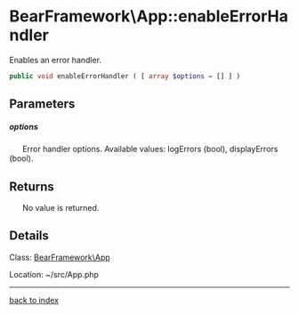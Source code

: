 # BearFramework\App::enableErrorHandler

Enables an error handler.

```php
public void enableErrorHandler ( [ array $options = [] ] )
```

## Parameters

##### options

&nbsp;&nbsp;&nbsp;&nbsp;&nbsp;&nbsp;Error handler options. Available values: logErrors (bool), displayErrors (bool).

## Returns

&nbsp;&nbsp;&nbsp;&nbsp;&nbsp;&nbsp;No value is returned.

## Details

Class: [BearFramework\App](bearframework.app.class.md)

Location: ~/src/App.php

---

[back to index](index.md)

